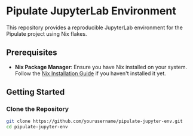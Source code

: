 # Pipulate JupyterLab Environment

This repository provides a reproducible JupyterLab environment for the Pipulate project using Nix flakes.

## Prerequisites

- **Nix Package Manager**: Ensure you have Nix installed on your system. Follow the [Nix Installation Guide](https://nixos.org/download.html) if you haven't installed it yet.

## Getting Started

### Clone the Repository

```bash
git clone https://github.com/yourusername/pipulate-jupyter-env.git
cd pipulate-jupyter-env

